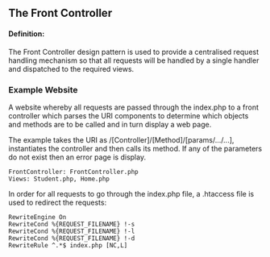 ## The Front Controller

#### Definition:
The Front Controller design pattern is used to provide a centralised request 
handling mechanism so that all requests will be handled by a single handler
and dispatched to the required views.

### Example Website
A website whereby all requests are passed through the index.php to a front
controller which parses the URI components to determine which objects and
methods are to be called and in turn display a web page. 

The example takes the URI as /[Controller]/[Method]/[params/.../...], 
instantiates the controller and then calls its method. If any of the parameters
do not exist then an error page is display. 

    FrontController: FrontController.php
    Views: Student.php, Home.php

In order for all requests to go through the index.php file, a .htaccess file is
used to redirect the requests:
    
    RewriteEngine On
    RewriteCond %{REQUEST_FILENAME} !-s
    RewriteCond %{REQUEST_FILENAME} !-l
    RewriteCond %{REQUEST_FILENAME} !-d
    RewriteRule ^.*$ index.php [NC,L]